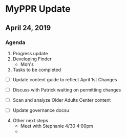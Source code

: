 # MyPPR Update
## April 24, 2019

### Agenda

1. Progress update
2. Developing Finder
	* Moh's 
3. Tasks to be completed
 - [ ] Update content guide to reflect April 1st Changes
 - [ ] Discuss with Patrick waiting on permitting changes 
 - [ ] Scan and analyze Older Adults Center content
 - [ ] Update governance docsu


4. Other next steps
	* Meet with Stephanie 4/30 4:00pm
	* 

<!--stackedit_data:
eyJoaXN0b3J5IjpbMTkzNTI5NDgxOV19
-->